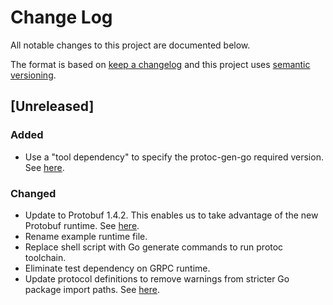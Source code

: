 # Change Log
All notable changes to this project are documented below.

The format is based on [keep a changelog](http://keepachangelog.com) and this project uses [semantic versioning](http://semver.org).

## [Unreleased]
### Added
- Use a "tool dependency" to specify the protoc-gen-go required version. See [here](https://github.com/golang/go/wiki/Modules#how-can-i-track-tool-dependencies-for-a-module).

### Changed
- Update to Protobuf 1.4.2. This enables us to take advantage of the new Protobuf runtime. See [here](https://blog.golang.org/protobuf-apiv2).
- Rename example runtime file.
- Replace shell script with Go generate commands to run protoc toolchain.
- Eliminate test dependency on GRPC runtime.
- Update protocol definitions to remove warnings from stricter Go package import paths. See [here](https://developers.google.com/protocol-buffers/docs/reference/go-generated#package).
